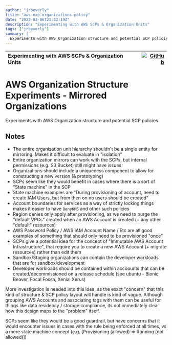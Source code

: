 ```yaml
---
author: "jrbeverly"
title: "aws-exp-organizations-policy"
date: "2022-03-06T21:32:19Z"
description: "Experimenting with AWS SCPs & Organization Units"
tags: ["jrbeverly"]
summary: |
  Experiments with AWS Organization structure and potential SCP policies.
---
```


| Experimenting with AWS SCPs & Organization Units | [![GitHub](https://img.shields.io/badge/GitHub-%23121011.svg?logo=github&logoColor=white)](https://github.com/jrbeverly/aws-exp-organizations-policy) |
| :-------- | -------: |


# AWS Organization Structure Experiments - Mirrored Organizations

Experiments with AWS Organization structure and potential SCP policies.

## Notes


- The entire organization unit hierarchy shouldn't be a single entity for mirroring. Makes it difficult to evaluate in "isolation"
- Entire organization mirrors can work with the SCPs, but internal permissions (e.g. S3 Bucket) still might have issues
- Organizations should include a uniqueness component to allow for constructing a new version (& prototyping)
- SCPs seem like they would benefit in cases where there is a sort of "State machine" in the SCP
- State machine examples are "During provisioning of account, need to create IAM Users, but from then on no users should be created"
- Account boundaries for services as a way of strictly locking things makes it easier to have `DenyKMS` and other such policies
- Region denies only apply after provisioning, as we need to purge the "default VPCs" created when an AWS Account is created (+ any other "default" resources)
- AWS Password Policy / AWS IAM Account Name / Etc are all good examples of something that should only need to be provisioned "once"
- SCPs give a potential idea for the concept of "Immutable AWS Account Infrastructure", that require you to create a new AWS Account (+ migrate resources) rather than edit them
- Sandbox/Staging organizations can contain the developer workloads that are for sandbox/development
- Developer workloads should be contained within accoounts that can be created/decommissioned on a release schedule (see ubuntu - Bionic Beaver, Focal Fossa, Xenial Xerus)

More investigation is needed into this idea, as the exact "concern" that this kind of structure & SCP policy layout will handle is kind of vague. Although grouping AWS Accounts and associating tags with them can be useful for things like data residency / storage compliance, its not immediately clear how this design maps to the "problem" itself.

SCPs seem like they would be a good guardrail, but have concerns that it would encounter issues in cases with the rule being enforced at all times, vs a more state machine concept (e.g. [Provisioning (allowed) => Running (not allowed)])